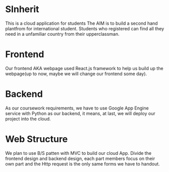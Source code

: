 # SInherit
This is a cloud application for students
The AIM is to build a second hand plantfrom for international student.
Students who registered can find all they need in a unfamiliar country from their upperclassman.

# Frontend
Our frontend AKA webpage used React.js framework to help us build up the webpage(up to now, maybe we will change our frontend some day).

# Backend
As our coursework requirements, we have to use Google App Engine service with Python as our backend, it means, at last, we will deploy our project into the cloud.

# Web Structure
We plan to use B/S patten with MVC to build our cloud App. Divide the frontend design and backend design, each part members focus on their own part and
the Http request is the only same forms we have to handout.
 
